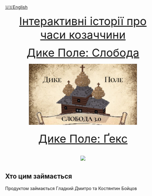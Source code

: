 [🇺🇸English](index_en.md)


<p align="center">
<a style="font-size: 36px" href="interactive">Інтерактивні історії про часи козаччини</a>
</p>


<p align="center">
<a style="font-size: 36px" href="citybuilding/">Дике Поле: Слобода
  <p align="center">
    <img src="images/sloboda/sloboda_thumbnail.jpg" width="350">
  </p>
</a>
</p>


<p align="center">
<a style="font-size: 36px" href="locadesertahex/">Дике Поле: Ґекс
  <p align="center">
    <img src="images/hex/thumbnail.jpg" width="350">
  </p>
</a>
</p>

## Хто цим займається

Продуктом займається Гладкий Дмитро та Костянтин Бойцов


